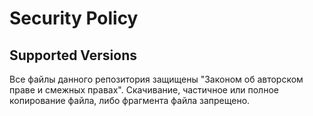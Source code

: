 # Security Policy

## Supported Versions

Все файлы данного репозитория защищены "Законом об авторском праве и смежных правах".
Скачивание, частичное или полное копирование файла, либо фрагмента файла запрещено.


